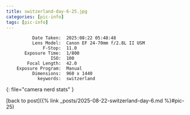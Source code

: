 ```yaml
---
title: switzerland-day-6-25.jpg
categories: [pic-info]
tags: [pic-info]
---
```


```text
          Date Taken:  2025:08:22 05:48:48
          Lens Model:  Canon EF 24-70mm f/2.8L II USM
              F-Stop:  11.0
       Exposure Time:  1/800
                 ISO:  100
        Focal Length:  42.0
    Exposure Program:  Manual
          Dimensions:  960 x 1440
            keywords:  switzerland
```
{: file="camera nerd stats" }

[back to post]({% link _posts/2025-08-22-switzerland-day-6.md %}#pic-25)
